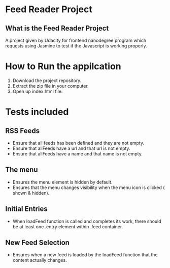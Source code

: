 # Feed Reader Project

## What is the Feed Reader Project
A project given by Udacity for frontend nanodegree program which requests using Jasmine to test if the Javascript is working properly.


# How to Run the appilcation
1. Download the project repository.
2. Extract the zip file in your computer.
3. Open up index.html file.

# Tests included
## RSS Feeds
- Ensure that all feeds has been defined and they are not empty.
- Ensure that allFeeds have a url and that url is not empty.
- Ensure that allFeeds have a name and that name is not empty.

## The menu
- Ensures the menu element is hidden by default.
- Ensures that the menu changes visibility when the menu icon is clicked ( shown & hidden).

## Initial Entries
- When loadFeed function is called and completes its work, there should be at least one .entry element within .feed container.

## New Feed Selection
- Ensures when a new feed is loaded by the loadFeed function that the content actually changes.

